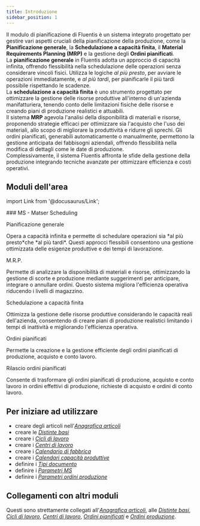 ```yaml
---
title: Introduzione
sidebar_position: 1
---
```


Il modulo di pianificazione di Fluentis è un sistema integrato progettato per gestire vari aspetti cruciali della pianificazione della produzione, come la **Pianificazione generale**, la **Schedulazione a capacità finita**, il **Material Requirements Planning (MRP)** e la gestione degli **Ordini pianificati**.       
La **pianificazione generale** in Fluentis adotta un approccio di capacità infinita, offrendo flessibilità nella schedulazione delle operazioni senza considerare vincoli fisici. Utilizza le logiche *al più presto*, per avviare le operazioni immediatamente, e *al più tardi*, per pianificarle il più tardi possibile rispettando le scadenze.       
La **schedulazione a capacità finita** è uno strumento progettato per ottimizzare la gestione delle risorse produttive all'interno di un'azienda manifatturiera, tenendo conto delle limitazioni fisiche delle risorse e creando piani di produzione realistici e attuabili.  
Il sistema **MRP** agevola l'analisi della disponibilità di materiali e risorse, proponendo strategie efficaci per ottimizzare sia l'acquisto che l'uso dei materiali, allo scopo di migliorare la produttività e ridurre gli sprechi. Gli ordini pianificati, generabili automaticamente o manualmente, permettono la gestione anticipata dei fabbisogni aziendali, offrendo flessibilità nella modifica di dettagli come le date di produzione.      
Complessivamente, il sistema Fluentis affronta le sfide della gestione della produzione integrando tecniche avanzate per ottimizzare efficienza e costi operativi.

## Moduli dell'area 

import Link from '@docusaurus/Link';

<div className="cardContainer">
    <div className="card">
###     MS - Matser Scheduling
        <p><Link to="/docs/planning/ms-master-scheduling/general-schedule" className="bold-link">Pianificazione generale</Link></p>
        <p>Opera a capacità infinita e permette di schedulare operazioni sia *al più presto*che *al più tardi*. Questi approcci flessibili consentono una gestione ottimizzata delle esigenze produttive e dei tempi di lavorazione.</p>
        <p><Link to="/docs/planning/ms-master-scheduling/mrp" className="bold-link">M.R.P.</Link></p>
        <p>Permette di analizzare la disponibilità di materiali e risorse, ottimizzando la gestione di scorte e produzione mediante suggerimenti per anticipare, integrare o annullare ordini. Questo sistema migliora l'efficienza operativa riducendo i livelli di magazzino.</p>
        <p><Link to="/docs/planning/ms-master-scheduling/finite-capacityscheduling" className="bold-link">Schedulazione a capacità finita</Link></p>
        <p>Ottimizza la gestione delle risorse produttive considerando le capacità reali dell'azienda, consentendo di creare piani di produzione realistici limitando i tempi di inattività e migliorando l'efficienza operativa.</p>
        <p><Link to="/docs/planning/ms-master-scheduling/planned-orders/new-planned-order" className="bold-link">Ordini pianificati</Link></p>
        <p>Permette la creazione e la gestione efficiente degli ordini pianificati di produzione, acquisto e conto lavoro.</p>
        <p><Link to="/docs/planning/ms-master-scheduling/planned-orders/procedures/release-planned-orders" className="bold-link">Rilascio ordini pianificati</Link></p>
        <p>Consente di trasformare gli ordini pianificati di produzione, acquisto e conto lavoro in ordini effettivi di produzione, richieste di acquisto e ordini di conto lavoro.</p>
    </div>
</div> 

## Per iniziare ad utilizzare   

- creare degli articoli nell'[*Anagrafica articoli*](/docs/erp-home/registers/items/create-new-items/create-new-item) 
- creare le [*Distinte basi*](/docs/erp-home/registers/production/bill-of-materials/search-and-insert-assemblies) 
- creare i [*Cicli di lavoro*](/docs/erp-home/registers/production/routes/new-route) 
- creare i [*Centri di lavoro*](/docs/erp-home/registers/production/routes/work-center) 
- creare i [*Calendario di fabbrica*](/docs/configurations/tables/production/factory-calendar/) 
- creare i [*Calendari capacità produttive*](/docs/configurations/tables/production/productive-capacity-calendar/) 
- definire i [*Tipi documento*](/docs/configurations/tables/production/documents-types/)  
- definire i [*Parametri MS*](/docs/configurations/parameters/production/mps-parameters/)   
- definire i [*Parametri ordini produzione*](/docs/configurations/parameters/production/production-orders-parameters/production-orders-parameters-intro/)   

## Collegamenti con altri moduli 
Questi sono strettamente collegati all'[*Anagrafica articoli*](/docs/erp-home/registers/items/create-new-items/create-new-item), alle [*Distinte basi*](/docs/erp-home/registers/production/bill-of-materials/search-and-insert-assemblies), [*Cicli di lavoro*](/docs/erp-home/registers/production/routes/new-route), [*Centri di lavoro*](/docs/erp-home/registers/production/routes/work-center), [*Ordini pianificati*](/docs/planning/ms-master-scheduling/planned-orders/search-planned-orders) e [*Ordini produzione*](/docs/production/pp-production-in-progress/production-orders/search-production-orders).
